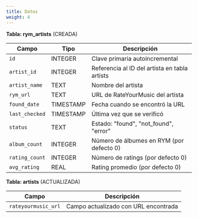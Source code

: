```yaml
---
title: Datos
weight: 4
---
```


**Tabla: rym_artists** (CREADA)

|Campo|Tipo|Descripción|
|---|---|---|
|`id`|INTEGER|Clave primaria autoincremental|
|`artist_id`|INTEGER|Referencia al ID del artista en tabla artists|
|`artist_name`|TEXT|Nombre del artista|
|`rym_url`|TEXT|URL de RateYourMusic del artista|
|`found_date`|TIMESTAMP|Fecha cuando se encontró la URL|
|`last_checked`|TIMESTAMP|Última vez que se verificó|
|`status`|TEXT|Estado: "found", "not_found", "error"|
|`album_count`|INTEGER|Número de álbumes en RYM (por defecto 0)|
|`rating_count`|INTEGER|Número de ratings (por defecto 0)|
|`avg_rating`|REAL|Rating promedio (por defecto 0)|

**Tabla: artists** (ACTUALIZADA)

|Campo|Descripción|
|---|---|
|`rateyourmusic_url`|Campo actualizado con URL encontrada|